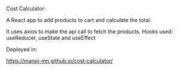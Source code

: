 Cost Calculator:

A React app to add products to cart and calculate the total.

It uses axios to make the api call to fetch the products.
Hooks used: useReducer, useState and useEffect

Deployed in:

https://manoj-mn.github.io/cost-calculator/
